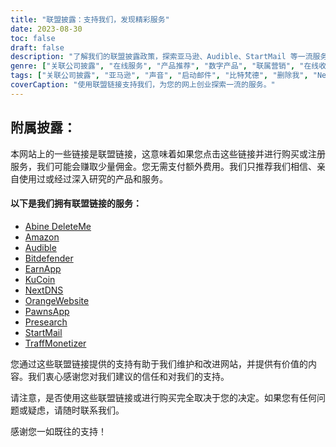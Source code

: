 ```yaml
---
title: "联盟披露：支持我们，发现精彩服务"
date: 2023-08-30
toc: false
draft: false
description: "了解我们的联盟披露政策，探索亚马逊、Audible、StartMail 等一流服务。"
genre: ["关联公司披露", "在线服务", "产品推荐", "数字产品", "联属营销", "在线收入", "网站货币化", "网上赚钱", "网络营销", "透明度"]
tags: ["关联公司披露", "亚马逊", "声音", "启动邮件", "比特梵德", "删除我", "NextDNS", "棋子应用程序", "流量管理器", "EarnApp", "预研究", "橙色网站", "网上赚钱", "产品推荐", "数字产品", "在线服务", "货币化", "网站收入", "附属机构", "网赚", "透明度", "网络营销", "在线业务", "盈利披露", "关联链接", "支持我们", "收入潜力", "财政支持", "商业伙伴关系", "值得信赖的建议", "增强读者能力"]
coverCaption: "使用联盟链接支持我们，为您的网上创业探索一流的服务。"
---
```


## **附属披露：**

本网站上的一些链接是联盟链接，这意味着如果您点击这些链接并进行购买或注册服务，我们可能会赚取少量佣金。您无需支付额外费用。我们只推荐我们相信、亲自使用过或经过深入研究的产品和服务。

#### 以下是我们拥有联盟链接的服务：

- [Abine DeleteMe](https://joindeleteme.com/refer?coupon=RFR-40867-7DWHR4)
- [Amazon](https://amzn.to/47bpscS)
- [Audible](https://amzn.to/3O5yM9p)
- [Bitdefender](https://bitdefender.f9tmep.net/k0Wq1n)
- [EarnApp](https://earnapp.com/i/c1dllee)
- [KuCoin](https://www.kucoin.com/r/af/QBSSSM2W)
- [NextDNS](https://nextdns.io/?from=jyfq92sk)
- [OrangeWebsite](https://affiliate.orangewebsite.com/idevaffiliate.php?id=12501_0_1_5)
- [PawnsApp](https://pawns.app/?r=2092802)
- [Presearch](https://presearch.com/signup?rid=4754563)
- [StartMail](https://www.startmail.com/en/partner/?ref=sos&tap_s=3999900-469b6c&tm_undefined=undefined)
- [TraffMonetizer](https://traffmonetizer.com/?aff=242022)

您通过这些联盟链接提供的支持有助于我们维护和改进网站，并提供有价值的内容。我们衷心感谢您对我们建议的信任和对我们的支持。

请注意，是否使用这些联盟链接或进行购买完全取决于您的决定。如果您有任何问题或疑虑，请随时联系我们。

感谢您一如既往的支持！
